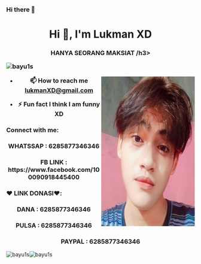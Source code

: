 ### Hi there 👋

<!--
**lukmanXD0/lukmanXD0** is a ✨ _special_ ✨ repository because its `README.md` (this file) appears on your GitHub profile.

Here are some ideas to get you started:

- 🔭 I’m currently working on ...
- 🌱 I’m currently learning ...
- 👯 I’m looking to collaborate on ...
- 🤔 I’m looking for help with ...
- 💬 Ask me about ...
- 📫 How to reach me: ...
- 😄 Pronouns: ...
- ⚡ Fun fact: ...
-->
<h1 align="center">Hi 👋, I'm Lukman XD</h1>
<h3 align="center">   HANYA SEORANG MAKSIAT  /h3>

<p align="left"> <img src="https://komarev.com/ghpvc/?username=bayu1s&label=Profile%20views&color=129e00&style=plastic" alt="bayu1s" /> </p>
<img align="right" alt="Coding" width="250" height="400" src="IMG_20230509_233741.jpg">



- 📫 How to reach me **lukmanXD@gmail.com**

- ⚡ Fun fact **I think I am funny XD**

<h3 align="left">Connect with me:</h3>

<h3 align="center">WHATSSAP :  6285877346346</h3>
<h3 align="center">FB LINK : https://www.facebook.com/100090918445400 </h3>

<h3 align="left">♥️ LINK DONASI❤️:</h3>

<h3 align="center">DANA :  6285877346346</h3>
<h3 align="center">PULSA :  6285877346346</h3>
<h3 align="center">PAYPAL :  6285877346346</h3>
<p align="left">




<p><img align="left" src="https://github-readme-stats.vercel.app/api/top-langs?username=bayu1s&show_icons=true&locale=en&layout=compact" alt="bayu1s" /></p>
<p>&nbsp;<img align="left" src="https://github-readme-stats.vercel.app/api?username=bayu1s&show_icons=true&locale=en" alt="bayu1s" /></p>
